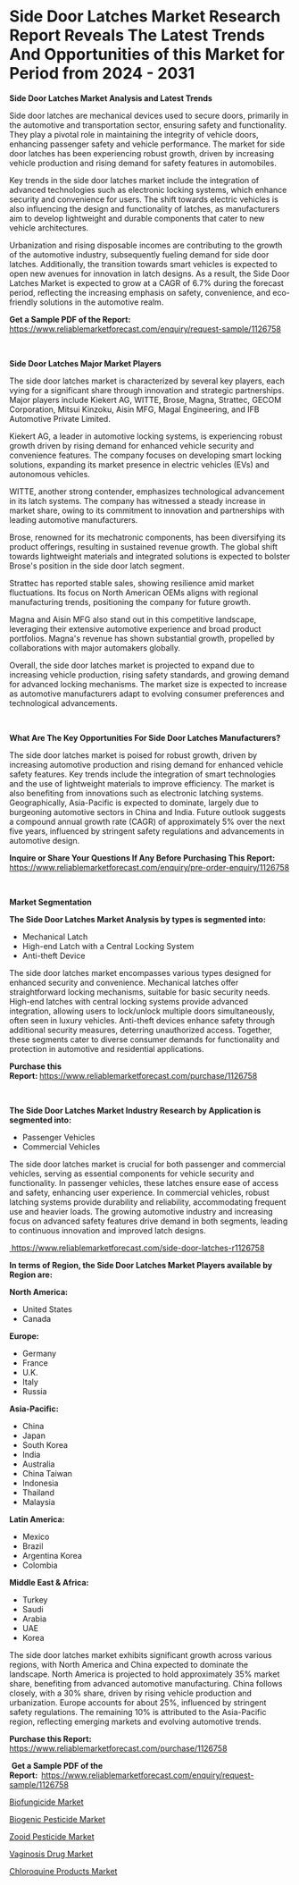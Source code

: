 <p><h1>Side Door Latches Market Research Report Reveals The Latest Trends And Opportunities of this Market for Period from 2024 - 2031</h1></p><p><strong>Side Door Latches Market Analysis and Latest Trends</strong></p>
<p><p>Side door latches are mechanical devices used to secure doors, primarily in the automotive and transportation sector, ensuring safety and functionality. They play a pivotal role in maintaining the integrity of vehicle doors, enhancing passenger safety and vehicle performance. The market for side door latches has been experiencing robust growth, driven by increasing vehicle production and rising demand for safety features in automobiles.</p><p>Key trends in the side door latches market include the integration of advanced technologies such as electronic locking systems, which enhance security and convenience for users. The shift towards electric vehicles is also influencing the design and functionality of latches, as manufacturers aim to develop lightweight and durable components that cater to new vehicle architectures.</p><p>Urbanization and rising disposable incomes are contributing to the growth of the automotive industry, subsequently fueling demand for side door latches. Additionally, the transition towards smart vehicles is expected to open new avenues for innovation in latch designs. As a result, the Side Door Latches Market is expected to grow at a CAGR of 6.7% during the forecast period, reflecting the increasing emphasis on safety, convenience, and eco-friendly solutions in the automotive realm.</p></p>
<p><strong>Get a Sample PDF of the Report:&nbsp;</strong> <a href="https://www.reliablemarketforecast.com/enquiry/request-sample/1126758?utm_campaign=1568&utm_medium=2&utm_source=Github&utm_content=ia&utm_term=02112024&utm_id=side-door-latches">https://www.reliablemarketforecast.com/enquiry/request-sample/1126758</a></p>
<p>&nbsp;</p>
<p><strong>Side Door Latches Major Market Players</strong></p>
<p><p>The side door latches market is characterized by several key players, each vying for a significant share through innovation and strategic partnerships. Major players include Kiekert AG, WITTE, Brose, Magna, Strattec, GECOM Corporation, Mitsui Kinzoku, Aisin MFG, Magal Engineering, and IFB Automotive Private Limited.</p><p>Kiekert AG, a leader in automotive locking systems, is experiencing robust growth driven by rising demand for enhanced vehicle security and convenience features. The company focuses on developing smart locking solutions, expanding its market presence in electric vehicles (EVs) and autonomous vehicles.</p><p>WITTE, another strong contender, emphasizes technological advancement in its latch systems. The company has witnessed a steady increase in market share, owing to its commitment to innovation and partnerships with leading automotive manufacturers. </p><p>Brose, renowned for its mechatronic components, has been diversifying its product offerings, resulting in sustained revenue growth. The global shift towards lightweight materials and integrated solutions is expected to bolster Brose's position in the side door latch segment.</p><p>Strattec has reported stable sales, showing resilience amid market fluctuations. Its focus on North American OEMs aligns with regional manufacturing trends, positioning the company for future growth.</p><p>Magna and Aisin MFG also stand out in this competitive landscape, leveraging their extensive automotive experience and broad product portfolios. Magna's revenue has shown substantial growth, propelled by collaborations with major automakers globally.</p><p>Overall, the side door latches market is projected to expand due to increasing vehicle production, rising safety standards, and growing demand for advanced locking mechanisms. The market size is expected to increase as automotive manufacturers adapt to evolving consumer preferences and technological advancements.</p></p>
<p>&nbsp;</p>
<p><strong>What Are The Key Opportunities For Side Door Latches Manufacturers?</strong></p>
<p><p>The side door latches market is poised for robust growth, driven by increasing automotive production and rising demand for enhanced vehicle safety features. Key trends include the integration of smart technologies and the use of lightweight materials to improve efficiency. The market is also benefiting from innovations such as electronic latching systems. Geographically, Asia-Pacific is expected to dominate, largely due to burgeoning automotive sectors in China and India. Future outlook suggests a compound annual growth rate (CAGR) of approximately 5% over the next five years, influenced by stringent safety regulations and advancements in automotive design.</p></p>
<p><strong>Inquire or Share Your Questions If Any Before Purchasing This Report:</strong> <a href="https://www.reliablemarketforecast.com/enquiry/pre-order-enquiry/1126758?utm_campaign=1568&utm_medium=2&utm_source=Github&utm_content=ia&utm_term=02112024&utm_id=side-door-latches">https://www.reliablemarketforecast.com/enquiry/pre-order-enquiry/1126758</a></p>
<p>&nbsp;</p>
<p><strong>Market Segmentation</strong></p>
<p><strong>The Side Door Latches Market Analysis by types is segmented into:</strong></p>
<p><ul><li>Mechanical Latch</li><li>High-end Latch with a Central Locking System</li><li>Anti-theft Device</li></ul></p>
<p><p>The side door latches market encompasses various types designed for enhanced security and convenience. Mechanical latches offer straightforward locking mechanisms, suitable for basic security needs. High-end latches with central locking systems provide advanced integration, allowing users to lock/unlock multiple doors simultaneously, often seen in luxury vehicles. Anti-theft devices enhance safety through additional security measures, deterring unauthorized access. Together, these segments cater to diverse consumer demands for functionality and protection in automotive and residential applications.</p></p>
<p><strong>Purchase this Report:&nbsp;</strong><a href="https://www.reliablemarketforecast.com/purchase/1126758?utm_campaign=1568&utm_medium=2&utm_source=Github&utm_content=ia&utm_term=02112024&utm_id=side-door-latches">https://www.reliablemarketforecast.com/purchase/1126758</a></p>
<p>&nbsp;</p>
<p><strong>The Side Door Latches Market Industry Research by Application is segmented into:</strong></p>
<p><ul><li>Passenger Vehicles</li><li>Commercial Vehicles</li></ul></p>
<p><p>The side door latches market is crucial for both passenger and commercial vehicles, serving as essential components for vehicle security and functionality. In passenger vehicles, these latches ensure ease of access and safety, enhancing user experience. In commercial vehicles, robust latching systems provide durability and reliability, accommodating frequent use and heavier loads. The growing automotive industry and increasing focus on advanced safety features drive demand in both segments, leading to continuous innovation and improved latch designs.</p></p>
<p><a href="https://www.reliablemarketforecast.com/side-door-latches-r1126758?utm_campaign=1568&utm_medium=2&utm_source=Github&utm_content=ia&utm_term=02112024&utm_id=side-door-latches">&nbsp;https://www.reliablemarketforecast.com/side-door-latches-r1126758</a></p>
<p><strong>In terms of Region, the Side Door Latches Market Players available by Region are:</strong></p>
<p>
    <p> <strong> North America: </strong>
        <ul>
            <li>United States</li>
            <li>Canada</li>
        </ul>
        </p> 
    <p> <strong> Europe: </strong>
        <ul>
            <li>Germany</li>
            <li>France</li>
            <li>U.K.</li>
            <li>Italy</li>
            <li>Russia</li>
        </ul>
        </p> 
    <p> <strong> Asia-Pacific: </strong>
        <ul>
            <li>China</li>
            <li>Japan</li>
            <li>South Korea</li>
            <li>India</li>
            <li>Australia</li>
            <li>China Taiwan</li>
            <li>Indonesia</li>
            <li>Thailand</li>
            <li>Malaysia</li>
        </ul>
        </p> 
    <p> <strong> Latin America: </strong>
        <ul>
            <li>Mexico</li>
            <li>Brazil</li>
            <li>Argentina Korea</li>
            <li>Colombia</li>
        </ul>
        </p> 
    <p> <strong> Middle East & Africa: </strong>
        <ul>
            <li>Turkey</li>
            <li>Saudi</li>
            <li>Arabia</li>
            <li>UAE</li>
            <li>Korea</li>
        </ul>
    </p>
    </p>
<p><p>The side door latches market exhibits significant growth across various regions, with North America and China expected to dominate the landscape. North America is projected to hold approximately 35% market share, benefiting from advanced automotive manufacturing. China follows closely, with a 30% share, driven by rising vehicle production and urbanization. Europe accounts for about 25%, influenced by stringent safety regulations. The remaining 10% is attributed to the Asia-Pacific region, reflecting emerging markets and evolving automotive trends.</p></p>
<p><strong>Purchase this Report: </strong><a href="https://www.reliablemarketforecast.com/purchase/1126758?utm_campaign=1568&utm_medium=2&utm_source=Github&utm_content=ia&utm_term=02112024&utm_id=side-door-latches">https://www.reliablemarketforecast.com/purchase/1126758</a></p>
<p>&nbsp;<strong>Get a Sample PDF of the Report:&nbsp;&nbsp;</strong><a href="https://www.reliablemarketforecast.com/enquiry/request-sample/1126758?utm_campaign=1568&utm_medium=2&utm_source=Github&utm_content=ia&utm_term=02112024&utm_id=side-door-latches">https://www.reliablemarketforecast.com/enquiry/request-sample/1126758</a></p>
<p><strong></strong></p>
<p><p><a href="https://www.linkedin.com/pulse/opportunities-challenges-biofungicide-market-strategic-insights-da5re?utm_campaign=1568&utm_medium=2&utm_source=Github&utm_content=ia&utm_term=02112024&utm_id=side-door-latches">Biofungicide Market</a></p><p><a href="https://www.linkedin.com/pulse/biogenic-pesticide-market-overview-forecast-2024-2031-mznfe?utm_campaign=1568&utm_medium=2&utm_source=Github&utm_content=ia&utm_term=02112024&utm_id=side-door-latches">Biogenic Pesticide Market</a></p><p><a href="https://www.linkedin.com/pulse/zooid-pesticide-market-navigating-challenges-unlocking-rv8ne?utm_campaign=1568&utm_medium=2&utm_source=Github&utm_content=ia&utm_term=02112024&utm_id=side-door-latches">Zooid Pesticide Market</a></p><p><a href="https://www.linkedin.com/pulse/emerging-trends-vaginosis-drug-market-detailed-overview-applications-gjt7e?utm_campaign=1568&utm_medium=2&utm_source=Github&utm_content=ia&utm_term=02112024&utm_id=side-door-latches">Vaginosis Drug Market</a></p><p><a href="https://www.linkedin.com/pulse/disruption-innovation-chloroquine-products-industry-jiobe?utm_campaign=1568&utm_medium=2&utm_source=Github&utm_content=ia&utm_term=02112024&utm_id=side-door-latches">Chloroquine Products Market</a></p></p>